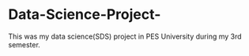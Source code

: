 # Data-Science-Project-
This was my data science(SDS) project in PES University during my 3rd semester.

